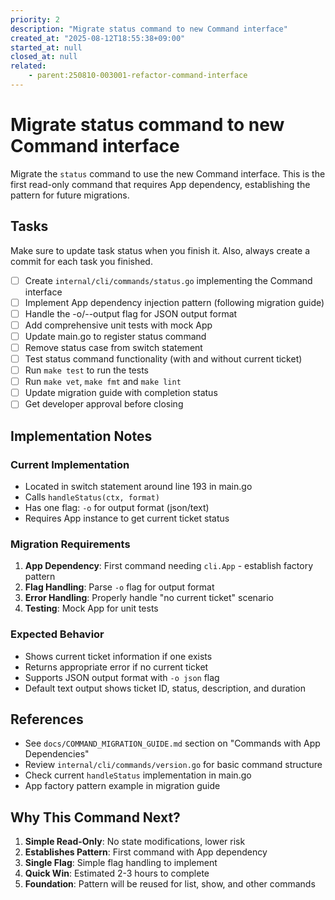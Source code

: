```yaml
---
priority: 2
description: "Migrate status command to new Command interface"
created_at: "2025-08-12T18:55:38+09:00"
started_at: null
closed_at: null
related:
    - parent:250810-003001-refactor-command-interface
---
```


# Migrate status command to new Command interface

Migrate the `status` command to use the new Command interface. This is the first read-only command that requires App dependency, establishing the pattern for future migrations.

## Tasks
Make sure to update task status when you finish it. Also, always create a commit for each task you finished.

- [ ] Create `internal/cli/commands/status.go` implementing the Command interface
- [ ] Implement App dependency injection pattern (following migration guide)
- [ ] Handle the -o/--output flag for JSON output format
- [ ] Add comprehensive unit tests with mock App
- [ ] Update main.go to register status command
- [ ] Remove status case from switch statement
- [ ] Test status command functionality (with and without current ticket)
- [ ] Run `make test` to run the tests
- [ ] Run `make vet`, `make fmt` and `make lint`
- [ ] Update migration guide with completion status
- [ ] Get developer approval before closing

## Implementation Notes

### Current Implementation
- Located in switch statement around line 193 in main.go
- Calls `handleStatus(ctx, format)` 
- Has one flag: `-o` for output format (json/text)
- Requires App instance to get current ticket status

### Migration Requirements
1. **App Dependency**: First command needing `cli.App` - establish factory pattern
2. **Flag Handling**: Parse `-o` flag for output format
3. **Error Handling**: Properly handle "no current ticket" scenario
4. **Testing**: Mock App for unit tests

### Expected Behavior
- Shows current ticket information if one exists
- Returns appropriate error if no current ticket
- Supports JSON output format with `-o json` flag
- Default text output shows ticket ID, status, description, and duration

## References

- See `docs/COMMAND_MIGRATION_GUIDE.md` section on "Commands with App Dependencies"
- Review `internal/cli/commands/version.go` for basic command structure
- Check current `handleStatus` implementation in main.go
- App factory pattern example in migration guide

## Why This Command Next?

1. **Simple Read-Only**: No state modifications, lower risk
2. **Establishes Pattern**: First command with App dependency
3. **Single Flag**: Simple flag handling to implement
4. **Quick Win**: Estimated 2-3 hours to complete
5. **Foundation**: Pattern will be reused for list, show, and other commands